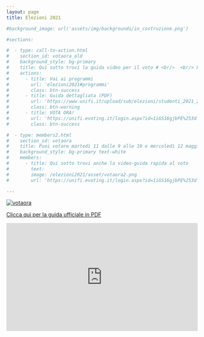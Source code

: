 ```yaml
---
layout: page
title: Elezioni 2021

#background_image: url('assets/img/backgrounds/in_costruzione.png')

#sections:

#  - type: call-to-action.html
#    section_id: votaora_old
#    background_style: bg-primary
#    title: Qui sotto trovi la guida video per il voto # <br/>  <br/> Puoi votare martedì 11 dalle 9 alle 19 e mercoledì 12 maggio dalle 9 alle 18 su Eligo
#    actions:
#      - title: Vai ai programmi
#        url: 'elezioni2021#programmi'
#        class: btn-success
#      - title: Guida dettagliata (PDF)
#        url: 'https://www.unifi.it/upload/sub/elezioni/studenti_2021_2023/guida_voto_eligo.pdf'
#        class: btn-warning
#      - title: VOTA ORA!
#        url: 'https://unifi.evoting.it/login.aspx?id=1iGS16gjbPE%253d'
#        class: btn-success

#  - type: members2.html
#    section_id: votaora
#    title: Puoi votare martedì 11 dalle 9 alle 19 e mercoledì 12 maggio dalle 9 alle 18 su Eligo
#    background_style: bg-primary text-white
#    members:
#      - title: Qui sotto trovi anche la video-guida rapida al voto
#        text:
#        image: /elezioni2021/asset/votaora2.png
#        url: 'https://unifi.evoting.it/login.aspx?id=1iGS16gjbPE%253d'

---
```


<html>
   <head>
      <title>HTML Image as link</title>
   </head>
   <body>
<!--      The following image works as a link:<br>
--->
      <a href="https://unifi.evoting.it/login.aspx?id=1iGS16gjbPE%253d">
     <img src="https://studentidisinistra.it/elezioni2021/asset/votaora3.png" alt="votaora" class="embed-responsive">
     </a>
   </body>
</html>


<a href="https://www.unifi.it/upload/sub/elezioni/studenti_2021_2023/guida_voto_eligo.pdf">Clicca qui per la guida ufficiale in PDF</a>


<html>
    <style>
      .wrap-element {
        position: relative;
        overflow: hidden;
        padding-top: 56.25%;
      }
      .wrapped-iframe {
        position: absolute;
        top: 0;
        left: 0;
        width: 100%;
        height: 100%;
        border: 0;
      }
    </style>
  <body>
    <div class="wrap-element">
      <iframe class="wrapped-iframe" src="https://www.youtube.com/embed/S-sodvEjJ5k?autoplay=1&loop=1&rel=0" gesture="media" allow="encrypted-media" allowfullscreen></iframe>
    </div>
  </body>
</html>
